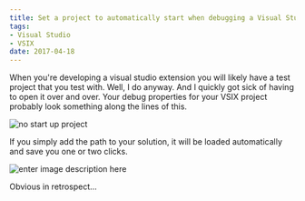 ```yaml
---
title: Set a project to automatically start when debugging a Visual Studio Extension
tags:
- Visual Studio
- VSIX
date: 2017-04-18
---
```

When you're developing a visual studio extension you will likely have a test project that you test with. Well, I do anyway. And I quickly got sick of having to open it over and over. Your debug properties for your VSIX project probably look something along the lines of this.

![no start up project][1]

If you simply add the path to your solution, it will be loaded automatically and save you one or two clicks.

![enter image description here][2]

Obvious in retrospect...

  [1]: /Media/Arkleseizure/Images/noproj.PNG
  [2]: /Media/Arkleseizure/Images/projadded.PNG